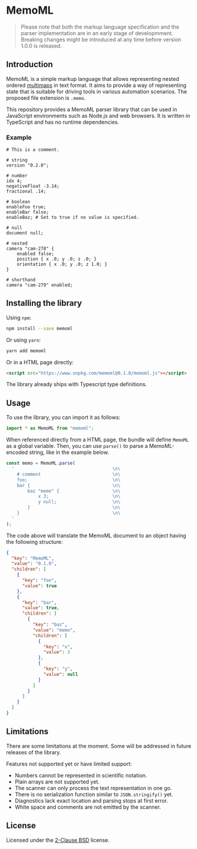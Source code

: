# MemoML

> Please note that both the markup language specification and the parser
> implementation are in an early stage of developmment. Breaking changes
> might be introduced at any time before version 1.0.0 is released.

## Introduction

MemoML is a simple markup language that allows representing nested ordered
[multimaps](https://en.wikipedia.org/wiki/Multimap) in text format. It aims
to provide a way of representing state that is suitable for driving tools
in various automation scenarios. The proposed file extension is `.memo`.

This repository provides a MemoML parser library that can be used in
JavaScript environments such as Node.js and web browsers. It is written
in TypeScript and has no runtime dependencies.

### Example

```memo
# This is a comment.

# string
version "0.2.0";

# number
idx 4;
negativeFloat -3.14;
fractional .14;

# boolean
enableFoo true;
enableBar false;
enableBaz; # Set to true if no value is specified.

# null
document null;

# nested
camera "cam-278" {
    enabled false;
    position { x .0; y .0; z .0; }
    orientation { x .0; y .0; z 1.0; }
}

# shorthand
camera "cam-279" enabled;
```

## Installing the library

Using `npm`:

```sh
npm install --save memoml
```

Or using `yarn`:

```sh
yarn add memoml
```

Or in a HTML page directly:

```html
<script src="https://www.unpkg.com/memoml@0.1.0/memoml.js"></script>
```

The library already ships with Typescript type definitions.

## Usage

To use the library, you can import it as follows:

```js
import * as MemoML from "memoml";
```

When referenced directly from a HTML page, the bundle will define `MemoML`
as a global variable. Then, you can use `parse()` to parse a MemoML-encoded
string, like in the example below.

```js
const memo = MemoML.parse(
  '                                     \n\
    # comment                           \n\
    foo;                                \n\
    bar {                               \n\
        baz "memo" {                    \n\
            x 3;                        \n\
            y null;                     \n\
        }                               \n\
    }                                   \n\
  '
);
```

The code above will translate the MemoML document to an object having the
following structure:

```json
{
  "key": "MemoML",
  "value": "0.1.0",
  "children": [
    {
      "key": "foo",
      "value": true
    },
    {
      "key": "bar",
      "value": true,
      "children": [
        {
          "key": "baz",
          "value": "memo",
          "children": [
            {
              "key": "x",
              "value": 3
            },
            {
              "key": "y",
              "value": null
            }
          ]
        }
      ]
    }
  ]
}
```

## Limitations

There are some limitations at the moment. Some will be addressed in future
releases of the library.

Features not supported yet or have limited support:

- Numbers cannot be represented in scientific notation.
- Plain arrays are not supported yet.
- The scanner can only process the text representation in one go.
- There is no serialization function similar to `JSON.stringify()` yet.
- Diagnostics lack exact location and parsing stops at first error.
- White space and comments are not emitted by the scanner.

## License

Licensed under the [2-Clause BSD](LICENSE.txt) license.
